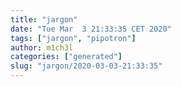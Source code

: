 ```yaml
---
title: "jargon"
date: "Tue Mar  3 21:33:35 CET 2020"
tags: ["jargon", "pipotron"]
author: m1ch3l
categories: ["generated"]
slug: "jargon/2020-03-03-21:33:35"
---
```



